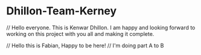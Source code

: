 # Dhillon-Team-Kerney

// Hello everyone. This is Kenwar Dhillon. I am happy and looking forward to working on this project with you all and making it complete.


// Hello this is Fabian, Happy to be here!
// I'm doing part A to B 
